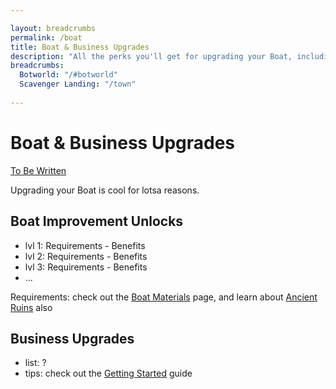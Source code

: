 ```yaml
---

layout: breadcrumbs
permalink: /boat
title: Boat & Business Upgrades
description: "All the perks you'll get for upgrading your Boat, including the Business Upgrades, and what you will need to do so - Everything there is to know about it on the Botworld Community Wiki!"
breadcrumbs:
  Botworld: "/#botworld"
  Scavenger Landing: "/town"
  
---
```



# Boat & Business Upgrades



<div markdown="1" class=" ghcms ghcms-intro">

[To Be Written](/jobs)

Upgrading your Boat is cool for lotsa reasons.


</div>

## Boat Improvement Unlocks

- lvl 1: Requirements - Benefits
- lvl 2: Requirements - Benefits
- lvl 3: Requirements - Benefits
- ...

Requirements: check out the [Boat Materials](/materials#boat) page, and learn about [Ancient Ruins](/loot#ancient-ruins) also

## Business Upgrades

- list: ?
- tips: check out the [Getting Started](/getting-started) guide
